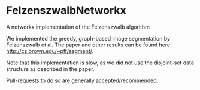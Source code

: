 # FelzenszwalbNetworkx
A networkx implementation of the Felzenszwalb algorithm

We implemented the greedy, graph-based image segmentation by Felzenszwalb et al. The paper and other results can be found here: http://cs.brown.edu/~pff/segment/.

Note that this implementation is slow, as we did not use the disjoint-set data structure as described in the paper. 

Pull-requests to do so are generally accepted/recommended.
